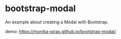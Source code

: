 # bootstrap-modal
An example about creating a Modal with Bootstrap.

demo: https://monika-piras.github.io/bootstrap-modal/
